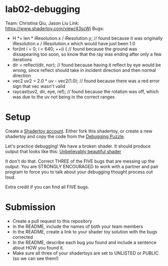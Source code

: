 # lab02-debugging

Team: Christina Qiu, Jason Liu
Link: https://www.shadertoy.com/view/43scWj
Bugs: 
* H *= len * iResolution.x / iResolution.y; // found because it was originally iResolution.x / iResolution.x which would have just been 1.0
* for(int i = 0; i < 640; ++i) { // found because the ground was dissapearing too soon, so know that the ray was ending after only a few iterations
* dir = reflect(dir, nor); // found because having it reflect by eye would be wrong, since reflect should take in incident direction and then normal direction
* vec2 uv2 = 2.0 * uv - vec2(1.0); // found because there was a red error sign that vec wasn't valid
* raycast(uv2, dir, eye, ref); // found because the rotation was off, which was due to the uv not being in the correct ranges

# Setup 

Create a [Shadertoy account](https://www.shadertoy.com/). Either fork this shadertoy, or create a new shadertoy and copy the code from the [Debugging Puzzle](https://www.shadertoy.com/view/flGfRc).

Let's practice debugging! We have a broken shader. It should produce output that looks like this:
[Unbelievably beautiful shader](https://user-images.githubusercontent.com/1758825/200729570-8e10a37a-345d-4aff-8eff-6baf54a32a40.webm)

It don't do that. Correct THREE of the FIVE bugs that are messing up the output. You are STRONGLY ENCOURAGED to work with a partner and pair program to force you to talk about your debugging thought process out loud.

Extra credit if you can find all FIVE bugs.

# Submission
- Create a pull request to this repository
- In the README, include the names of both your team members
- In the README, create a link to your shader toy solution with the bugs corrected
- In the README, describe each bug you found and include a sentence about HOW you found it.
- Make sure all three of your shadertoys are set to UNLISTED or PUBLIC (so we can see them!)
